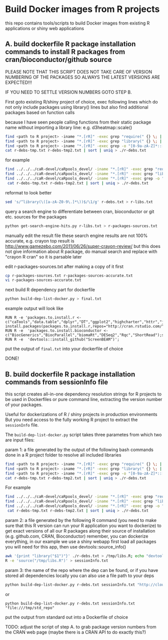 # Build Docker images from R projects 
this repo contains tools/scripts to build Docker images from existing R applications or shiny web applications

## A. build dockerfile R package installation commands to install R packages from cran/bioconductor/github source
PLEASE NOTE THAT THIS SCRIPT DOES NOT TAKE CARE OF VERSION NUMBERING OF THE PACKAGES SO 
ALWAYS THE LATEST VERSIONS ARE EXPECTED!!!

IF YOU NEED TO SETTLE VERSION NUMBERS GOTO 
STEP B.


First goto existing R/shiny project of choice, exec following lines
 which do not only include packages using library() lines but also find additional packages based on function calls 

because I have seen people calling functions from their static package name without importing a library line: e.g. d3heatmap::scale()

```bash
find <path to R project> -iname "*.[rR]" -exec grep "require(" {} \; | grep -v "#" | sort | uniq |sed 's/^require(\([a-zA-Z0-9\.]*\))$/\1/g' > ./r-debs-tmp.txt
find <path to R project> -iname "*.[rR]" -exec grep "library(" {} \; | grep -v "#" | sort | uniq |sed 's/^library(\([a-zA-Z0-9\.]*\))$/\1/g' > ./r-debs-tmp.txt
find <path to R project> -iname "*.[rR]" -exec grep -o "[0-9a-zA-Z]*::[0-9a-zA-Z]*(" {} \; | grep  -o "^[0-9a-zA-Z]*" |  sort | uniq > ./r-debs-tmp2.txt
cat r-debs-tmp.txt r-debs-tmp2.txt | sort | uniq > ./r-debs.txt
```
for example
```bash
find ../../../caR-devel/caRpools_devel/ -iname "*.[rR]" -exec grep "require(" {} \; | grep -v "#" | sort | uniq | sed 's/^require(\([a-zA-Z0-9\.]*\))$/\1/g' > ./r-debs-tmp.txt
find ../../../caR-devel/caRpools_devel/ -iname "*.[rR]" -exec grep "library(" {} \; | grep -v "#" | sort | uniq | sed 's/^library(\([a-zA-Z0-9\.]*\))$/\1/g' > ./r-debs-tmp.txt
find ../../../caR-devel/caRpools_devel/ -iname "*.[rR]" -exec grep -o "[0-9a-zA-Z_-]*::[0-9a-zA-Z_-]*(" {} \; | grep  -o "^[0-9a-zA-Z]*" |  sort | uniq > ./r-debs-tmp2.txt
 cat r-debs-tmp.txt r-debs-tmp2.txt | sort | uniq > ./r-debs.txt
```

reformat to look better
```bash
sed 's/^library(\([a-zA-Z0-9\.]*\))$/\1/g' r-debs.txt > r-libs.txt
```
query a search engine to differentiate between cran, bioconductor or git etc. sources for the packages

```bash
python get-search-engine-hits.py r-libs.txt > r-packages-sources.txt 
```

manually edit the result file these search engine results are not 100% accurate, e.g. crayon top result is http://www.gamezebo.com/2011/06/26/super-crayon-review/ but this does not give information about R package, do manual search and replace with "crayon R cran" so it is parsable later

edit r-packages-sources.txt after making a copy of it first
```bash
cp r-packages-sources.txt r-packages-sources-accurate.txt
vi r-packages-sources-accurate.txt
```

next build R dependency part for dockerfile
```bash
python build-dep-list-docker.py > final.txt
```
example output will look like
```
RUN R -e 'packages.to.install.r <- c("caTools","data.table","dplyr","DT","ggplot2","highcharter","httr","jsonlite","MESS","openxlsx","reshape2","seqinr","shiny","shinyBS","shinydashboard","shinyjs","sm","tidyr","VennDiagram","gmailr"); install.packages(packages.to.install.r,repos="http://cran.rstudio.com/")'
RUN R -e  'packages.to.install.bioconductor <-  c("BiocGenerics","BiocParallel","biomaRt","DESeq2","Rqc","ShortRead");source("http://bioconductor.org/biocLite.R");biocLite();biocLite(packages.to.install.bioconductor)'
RUN R -e  'devtools::install_github("ScreenBEAM")';
```
put the output of ```final.txt``` into your dockerfile of choice

DONE!

## B. build dockerfile R package installation commands from sessionInfo file

this script creates all-in-one dependency resolution strings for R projects to be used in Dockerfiles or pure command line, extracting the version number of your packages.

Useful for dockerizations of R / shiny projects in production environments
But you need access to the fully working R project to extract the ```sessionInfo``` file.

The ```build-dep-list-docker.py``` script takes three parametes from which two are input files:

param 1: a file generated by the output of the following bash commands done in a R project folder to resolve all included libraries

```bash
find <path to R project> -iname "*.[rR]" -exec grep "require(" {} \; | grep -v "#" | sort | uniq |sed 's/^require(\([a-zA-Z0-9\.]*\))$/\1/g' > ./r-debs-tmp.txt
find <path to R project> -iname "*.[rR]" -exec grep "library(" {} \; | grep -v "#" | sort | uniq |sed 's/^library(\([a-zA-Z0-9\.]*\))$/\1/g' > ./r-debs-tmp.txt
find <path to R project> -iname "*.[rR]" -exec grep -o "[0-9a-zA-Z]*::[0-9a-zA-Z]*(" {} \; | grep  -o "^[0-9a-zA-Z]*" |  sort | uniq > ./r-debs-tmp2.txt
cat r-debs-tmp.txt r-debs-tmp2.txt | sort | uniq > ./r-debs.txt
```
For example
```bash
find ../../../caR-devel/caRpools_devel/ -iname "*.[rR]" -exec grep "require(" {} \; | grep -v "#" | sort | uniq | sed 's/^require(\([a-zA-Z0-9\.]*\))$/\1/g' > ./r-debs-tmp.txt
find ../../../caR-devel/caRpools_devel/ -iname "*.[rR]" -exec grep "library(" {} \; | grep -v "#" | sort | uniq | sed 's/^library(\([a-zA-Z0-9\.]*\))$/\1/g' > ./r-debs-tmp.txt
find ../../../caR-devel/caRpools_devel/ -iname "*.[rR]" -exec grep -o "[0-9a-zA-Z_-]*::[0-9a-zA-Z_-]*(" {} \; | grep  -o "^[0-9a-zA-Z]*" |  sort | uniq > ./r-debs-tmp2.txt
 cat r-debs-tmp.txt r-debs-tmp2.txt | sort | uniq > ./r-debs.txt
```

param 2: a file generated by the following R command (you need to make sure that this R version can run your R application you want to dockerize)
to get exact versions of all our R packages along their source of installation (e.g. github.com, CRAN, Bioconductor)
remember, you can dockerize everything, in our example we use a shiny webapp
first load all packages you will need for this app, then use devtools::source_info()

```bash
awk '{print "library("$1")"}' ./r-debs.txt > /tmp/libs.R; echo "devtools::session_info();" >> /tmp/libs.R;
R -e 'source("/tmp/libs.R")' > sessionInfo.txt
```

param 3: the name of the repo where the dep can be found, or if you have stored all dependencies locally you can also use a file path to your deps

```bash
python build-dep-list-docker.py r-debs.txt sessionInfo.txt "http://cloud.r-project.org/"

```
or
```
python build-dep-list-docker.py r-debs.txt sessionInfo.txt "file:///tmp/std_repo" 
```

put the output from standard out into a Dockerfile of choice

TODO: adjust the script of step A. to grab package version numbers from
the CRAN web page (maybe there is a CRAN API to do exactly this?)
